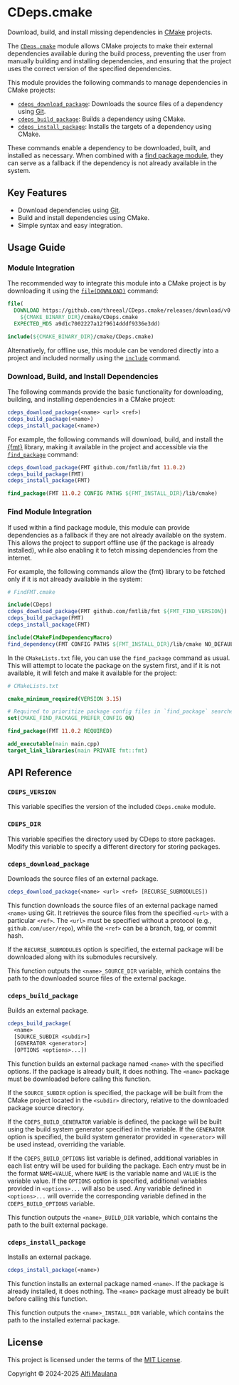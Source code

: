 # CDeps.cmake

Download, build, and install missing dependencies in [CMake](https://cmake.org/) projects.

The [`CDeps.cmake`](./cmake/CDeps.cmake) module allows CMake projects to make their external dependencies available during the build process, preventing the user from manually building and installing dependencies, and ensuring that the project uses the correct version of the specified dependencies.

This module provides the following commands to manage dependencies in CMake projects:

- [`cdeps_download_package`](#cdeps_download_package): Downloads the source files of a dependency using [Git](https://git-scm.com/).
- [`cdeps_build_package`](#cdeps_build_package): Builds a dependency using CMake.
- [`cdeps_install_package`](#cdeps_install_package): Installs the targets of a dependency using CMake.

These commands enable a dependency to be downloaded, built, and installed as necessary. When combined with a [find package module](https://cmake.org/cmake/help/book/mastering-cmake/chapter/Finding%20Packages.html), they can serve as a fallback if the dependency is not already available in the system.

## Key Features

* Download dependencies using [Git](https://git-scm.com/).
* Build and install dependencies using CMake.
* Simple syntax and easy integration.

## Usage Guide

### Module Integration

The recommended way to integrate this module into a CMake project is by downloading it using the [`file(DOWNLOAD)`](https://cmake.org/cmake/help/latest/command/file.html#download) command:

```cmake
file(
  DOWNLOAD https://github.com/threeal/CDeps.cmake/releases/download/v0.1.0/CDeps.cmake
    ${CMAKE_BINARY_DIR}/cmake/CDeps.cmake
  EXPECTED_MD5 a9d1c7002227a12f9614dddf9336e3dd)

include(${CMAKE_BINARY_DIR}/cmake/CDeps.cmake)
```

Alternatively, for offline use, this module can be vendored directly into a project and included normally using the [`include`](https://cmake.org/cmake/help/latest/command/include.html) command.

### Download, Build, and Install Dependencies

The following commands provide the basic functionality for downloading, building, and installing dependencies in a CMake project:

```cmake
cdeps_download_package(<name> <url> <ref>)
cdeps_build_package(<name>)
cdeps_install_package(<name>)
```

For example, the following commands will download, build, and install the [{fmt}](https://github.com/fmtlib/fmt) library, making it available in the project and accessible via the [`find_package`](https://cmake.org/cmake/help/latest/command/find_package.html) command:

```cmake
cdeps_download_package(FMT github.com/fmtlib/fmt 11.0.2)
cdeps_build_package(FMT)
cdeps_install_package(FMT)

find_package(FMT 11.0.2 CONFIG PATHS ${FMT_INSTALL_DIR}/lib/cmake)
```

### Find Module Integration

If used within a find package module, this module can provide dependencies as a fallback if they are not already available on the system. This allows the project to support offline use (if the package is already installed), while also enabling it to fetch missing dependencies from the internet.

For example, the following commands allow the {fmt} library to be fetched only if it is not already available in the system:

```cmake
# FindFMT.cmake

include(CDeps)
cdeps_download_package(FMT github.com/fmtlib/fmt ${FMT_FIND_VERSION})
cdeps_build_package(FMT)
cdeps_install_package(FMT)

include(CMakeFindDependencyMacro)
find_dependency(FMT CONFIG PATHS ${FMT_INSTALL_DIR}/lib/cmake NO_DEFAULT_PATH)
```

In the `CMakeLists.txt` file, you can use the `find_package` command as usual. This will attempt to locate the package on the system first, and if it is not available, it will fetch and make it available for the project:

```cmake
# CMakeLists.txt

cmake_minimum_required(VERSION 3.15)

# Required to prioritize package config files in `find_package` searches.
set(CMAKE_FIND_PACKAGE_PREFER_CONFIG ON)

find_package(FMT 11.0.2 REQUIRED)

add_executable(main main.cpp)
target_link_libraries(main PRIVATE fmt::fmt)
```

## API Reference

### `CDEPS_VERSION`

This variable specifies the version of the included `CDeps.cmake` module.

### `CDEPS_DIR`

This variable specifies the directory used by CDeps to store packages. Modify this variable to specify a different directory for storing packages.

### `cdeps_download_package`

Downloads the source files of an external package.

```cmake
cdeps_download_package(<name> <url> <ref> [RECURSE_SUBMODULES])
```

This function downloads the source files of an external package named `<name>` using Git. It retrieves the source files from the specified `<url>` with a particular `<ref>`. The `<url>` must be specified without a protocol (e.g., `github.com/user/repo`), while the `<ref>` can be a branch, tag, or commit hash.

If the `RECURSE_SUBMODULES` option is specified, the external package will be downloaded along with its submodules recursively.

This function outputs the `<name>_SOURCE_DIR` variable, which contains the path to the downloaded source files of the external package.

### `cdeps_build_package`

Builds an external package.

```cmake
cdeps_build_package(
  <name>
  [SOURCE_SUBDIR <subdir>]
  [GENERATOR <generator>]
  [OPTIONS <options>...])
```

This function builds an external package named `<name>` with the specified options. If the package is already built, it does nothing. The `<name>` package must be downloaded before calling this function.

If the `SOURCE_SUBDIR` option is specified, the package will be built from the CMake project located in the `<subdir>` directory, relative to the downloaded package source directory.

If the `CDEPS_BUILD_GENERATOR` variable is defined, the package will be built using the build system generator specified in the variable. If the `GENERATOR` option is specified, the build system generator provided in `<generator>` will be used instead, overriding the variable.

If the `CDEPS_BUILD_OPTIONS` list variable is defined, additional variables in each list entry will be used for building the package. Each entry must be in the format `NAME=VALUE`, where `NAME` is the variable name and `VALUE` is the variable value. If the `OPTIONS` option is specified, additional variables provided in `<options>...` will also be used. Any variable defined in `<options>...` will override the corresponding variable defined in the `CDEPS_BUILD_OPTIONS` variable.

This function outputs the `<name>_BUILD_DIR` variable, which contains the path to the built external package.

### `cdeps_install_package`

Installs an external package.

```cmake
cdeps_install_package(<name>)
```

This function installs an external package named `<name>`. If the package is already installed, it does nothing. The `<name>` package must already be built before calling this function.

This function outputs the `<name>_INSTALL_DIR` variable, which contains the path to the installed external package.

## License

This project is licensed under the terms of the [MIT License](./LICENSE).

Copyright © 2024-2025 [Alfi Maulana](https://github.com/threeal)
